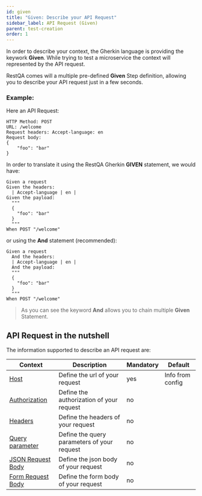 ```yaml
---
id: given
title: "Given: Describe your API Request"
sidebar_label: API Request (Given)
parent: test-creation
order: 1
---
```


In order to describe your context, the Gherkin language is providing the keywork **Given**.
While trying to test a microservice the context will represented by the API request.

RestQA comes will a multiple pre-defined **Given** Step definition, allowing you to describe your API request just in a few seconds.

### Example:


Here an API Request:

```http
HTTP Method: POST
URL: /welcome
Request headers: Accept-language: en
Request body:
{
    "foo": "bar"
}
```

In order to translate it using the RestQA Gherkin **GIVEN** statement, we would have:

```gherkin
Given a request
Given the headers:
  | Accept-language | en |
Given the payload:
  """
  {
    "foo": "bar"
  }
  """
When POST "/welcome"
```

or using the **And** statement (recommended):

```gherkin
Given a request
  And the headers:
  | Accept-language | en |
  And the payload:
  """
  {
    "foo": "bar"
  }
  """
When POST "/welcome"
```

> As you can see the keyword **And** allows you to chain multiple **Given** Statement.


## API Request in the nutshell

The information supported to describe an API request are:

| Context | Description | Mandatory | Default |
| --- | --- | --- |  --- | 
| [Host](#/documentation/given-host) | Define the url of your request  | yes | Info from config |
| [Authorization](#/documentation/given-authorization) | Define the authorization of your request  | no | |
| [Headers](#/documentation/given-request-headers) | Define the headers of your request  | no | |
| [Query parameter](#/documentation/given-query-parameter) | Define the query parameters of your request  | no | |
| [JSON Request Body](#/documentation/given-body-json) | Define the json body of your request  | no | |
| [Form Request Body](#/documentation/given-body-form) | Define the form body of your request  | no | |
